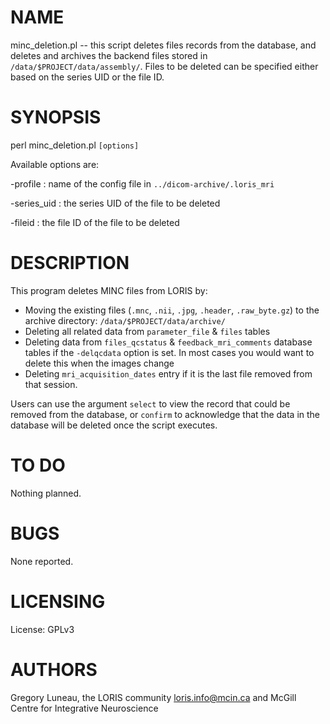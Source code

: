 # NAME

minc\_deletion.pl -- this script deletes files records from the database, and
deletes and archives the backend files stored in `/data/$PROJECT/data/assembly/`.
Files to be deleted can be specified either based on the series UID or the file
ID.

# SYNOPSIS

perl minc\_deletion.pl `[options]`

Available options are:

\-profile    : name of the config file in
              `../dicom-archive/.loris_mri`

\-series\_uid : the series UID of the file to be deleted

\-fileid     : the file ID of the file to be deleted

# DESCRIPTION

This program deletes MINC files from LORIS by:
  - Moving the existing files (`.mnc`, `.nii`, `.jpg`, `.header`,
    `.raw_byte.gz`) to the archive directory: `/data/$PROJECT/data/archive/`
  - Deleting all related data from `parameter_file` & `files` tables
  - Deleting data from `files_qcstatus` & `feedback_mri_comments`
    database tables if the `-delqcdata` option is set. In most cases
    you would want to delete this when the images change
  - Deleting `mri_acquisition_dates` entry if it is the last file
    removed from that session.

Users can use the argument `select` to view the record that could be removed
from the database, or `confirm` to acknowledge that the data in the database
will be deleted once the script executes.

# TO DO

Nothing planned.

# BUGS

None reported.

# LICENSING

License: GPLv3

# AUTHORS

Gregory Luneau, the LORIS community <loris.info@mcin.ca> and McGill Centre
for Integrative Neuroscience
